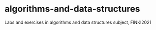 # algorithms-and-data-structures
 Labs and exercises in algorithms and data structures subject, FINKI2021
